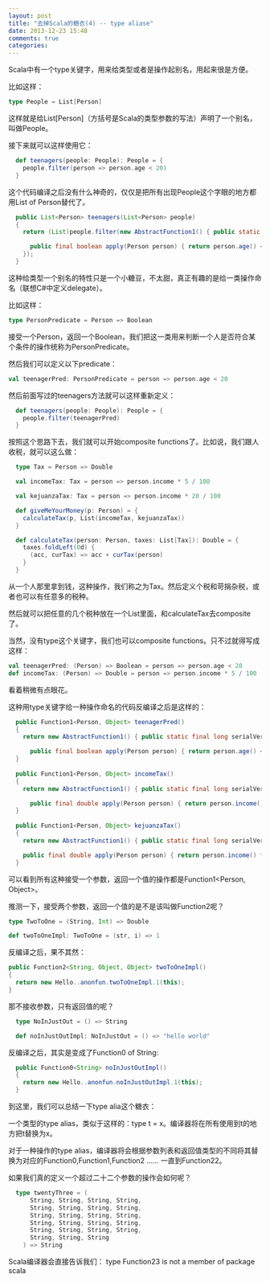 ```yaml
---
layout: post
title: "去掉Scala的糖衣(4) -- type aliase"
date: 2013-12-23 15:48
comments: true
categories: 
---
```


Scala中有一个type关键字，用来给类型或者是操作起别名，用起来很是方便。

比如这样：

```scala
type People = List[Person]
```

这样就是给List[Person]（方括号是Scala的类型参数的写法）声明了一个别名，叫做People。

接下来就可以这样使用它：

```scala
  def teenagers(people: People): People = {
    people.filter(person => person.age < 20)
  }
```

这个代码编译之后没有什么神奇的，仅仅是把所有出现People这个字眼的地方都用List of Person替代了。

```java
  public List<Person> teenagers(List<Person> people)
  {
    return (List)people.filter(new AbstractFunction1() { public static final long serialVersionUID = 0L;

      public final boolean apply(Person person) { return person.age() < 20; }
    });
  }
```

这种给类型一个别名的特性只是一个小糖豆，不太甜，真正有趣的是给一类操作命名（联想C#中定义delegate）。

比如这样：

```scala
type PersonPredicate = Person => Boolean
```

接受一个Person，返回一个Boolean，我们把这一类用来判断一个人是否符合某个条件的操作统称为PersonPredicate。

然后我们可以定义以下predicate：

```scala
val teenagerPred: PersonPredicate = person => person.age < 20
```

然后前面写过的teenagers方法就可以这样重新定义：

```scala
  def teenagers(people: People): People = {
    people.filter(teenagerPred)
  }
```

按照这个思路下去，我们就可以开始composite functions了。比如说，我们跟人收税，就可以这么做：

```scala
  type Tax = Person => Double

  val incomeTax: Tax = person => person.income * 5 / 100

  val kejuanzaTax: Tax = person => person.income * 20 / 100

  def giveMeYourMoney(p: Person) = {
    calculateTax(p, List(incomeTax, kejuanzaTax))
  }

  def calculateTax(person: Person, taxes: List[Tax]): Double = {
    taxes.foldLeft(0d) {
      (acc, curTax) => acc + curTax(person)
    }
  }
```

从一个人那里拿到钱，这种操作，我们称之为Tax。然后定义个税和苛捐杂税，或者也可以有任意多的税种。

然后就可以把任意的几个税种放在一个List里面，和calculateTax去composite了。

当然，没有type这个关键字，我们也可以composite functions。只不过就得写成这样：

```scala
val teenagerPred: (Person) => Boolean = person => person.age < 20
def incomeTax: (Person) => Double = person => person.income * 5 / 100
```

看着稍微有点眼花。

这种用type关键字给一种操作命名的代码反编译之后是这样的：

```java
  public Function1<Person, Object> teenagerPred()
  {
    return new AbstractFunction1() { public static final long serialVersionUID = 0L;

      public final boolean apply(Person person) { return person.age() < 20; }  } ;
  }
  
  public Function1<Person, Object> incomeTax()
  {
    return new AbstractFunction1() { public static final long serialVersionUID = 0L;

      public final double apply(Person person) { return person.income() * 5 / 100; }  } ;
  }
  
  public Function1<Person, Object> kejuanzaTax() 
  { 
  	return new AbstractFunction1() { public static final long serialVersionUID = 0L;

    public final double apply(Person person) { return person.income() * 20 / 100; } } ; 
  }
```

可以看到所有这种接受一个参数，返回一个值的操作都是Function1<Person, Object>。

推测一下，接受两个参数，返回一个值的是不是该叫做Function2呢？

```scala
type TwoToOne = (String, Int) => Double

def twoToOneImpl: TwoToOne = (str, i) => 1
```

反编译之后，果不其然：

```java
public Function2<String, Object, Object> twoToOneImpl()
{
  return new Hello..anonfun.twoToOneImpl.1(this);
}
```

那不接收参数，只有返回值的呢？

```scala
  type NoInJustOut = () => String

  def noInJustOutImpl: NoInJustOut = () => "hello world"
```

反编译之后，其实是变成了Function0 of String:

```java
  public Function0<String> noInJustOutImpl()
  {
    return new Hello..anonfun.noInJustOutImpl.1(this);
  }
```

到这里，我们可以总结一下type alia这个糖衣：

一个类型的type alias，类似于这样的：type t = x。编译器将在所有使用到t的地方把t替换为x。

对于一种操作的type alias，编译器将会根据参数列表和返回值类型的不同将其替换为对应的Function0,Function1,Function2 ...... 一直到Function22。

如果我们真的定义一个超过二十二个参数的操作会如何呢？

```scala
  type twentyThree = (
      String, String, String, String,
      String, String, String, String,
      String, String, String, String,
      String, String, String, String,
      String, String, String, String,
      String, String, String
    ) => String

```

Scala编译器会直接告诉我们：
type Function23 is not a member of package scala